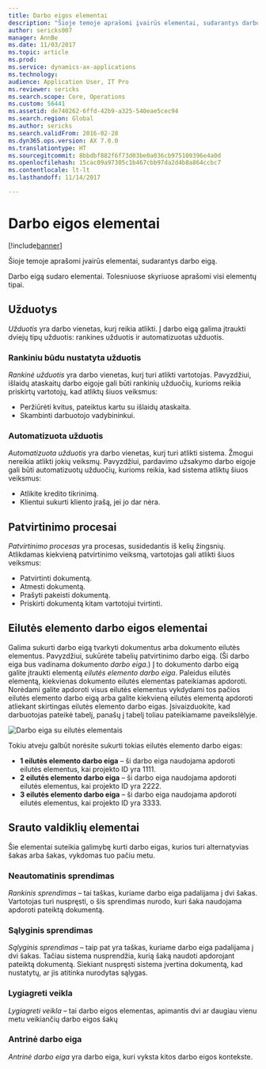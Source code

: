 ```yaml
---
title: Darbo eigos elementai
description: "Šioje temoje aprašomi įvairūs elementai, sudarantys darbo eigą."
author: sericks007
manager: AnnBe
ms.date: 11/03/2017
ms.topic: article
ms.prod: 
ms.service: dynamics-ax-applications
ms.technology: 
audience: Application User, IT Pro
ms.reviewer: sericks
ms.search.scope: Core, Operations
ms.custom: 56441
ms.assetid: de740262-6ffd-42b9-a325-540eae5cec94
ms.search.region: Global
ms.author: sericks
ms.search.validFrom: 2016-02-28
ms.dyn365.ops.version: AX 7.0.0
ms.translationtype: HT
ms.sourcegitcommit: 8bbdbf882f6f73d03be0a036cb975109396e4a0d
ms.openlocfilehash: 15cac09a97305c1b467cbb97da2d4b8a864ccbc7
ms.contentlocale: lt-lt
ms.lasthandoff: 11/14/2017

---
```


# <a name="workflow-elements"></a>Darbo eigos elementai

[!include[banner](../includes/banner.md)]


Šioje temoje aprašomi įvairūs elementai, sudarantys darbo eigą.

Darbo eigą sudaro elementai. Tolesniuose skyriuose aprašomi visi elementų tipai.

## <a name="tasks"></a>Užduotys
*Užduotis* yra darbo vienetas, kurį reikia atlikti. Į darbo eigą galima įtraukti dviejų tipų užduotis: rankines užduotis ir automatizuotas užduotis.

### <a name="manual-task"></a>Rankiniu būdu nustatyta užduotis

*Rankinė užduotis* yra darbo vienetas, kurį turi atlikti vartotojas. Pavyzdžiui, išlaidų ataskaitų darbo eigoje gali būti rankinių užduočių, kurioms reikia priskirtų vartotojų, kad atliktų šiuos veiksmus:

-   Peržiūrėti kvitus, pateiktus kartu su išlaidų ataskaita.
-   Skambinti darbuotojo vadybininkui.

### <a name="automated-task"></a>Automatizuota užduotis

*Automatizuota užduotis* yra darbo vienetas, kurį turi atlikti sistema. Žmogui nereikia atlikti jokių veiksmų. Pavyzdžiui, pardavimo užsakymo darbo eigoje gali būti automatizuotų užduočių, kurioms reikia, kad sistema atliktų šiuos veiksmus:

-   Atlikite kredito tikrinimą.
-   Klientui sukurti kliento įrašą, jei jo dar nėra.

## <a name="approval-processes"></a>Patvirtinimo procesai
*Patvirtinimo procesas* yra procesas, susidedantis iš kelių žingsnių. Atlikdamas kiekvieną patvirtinimo veiksmą, vartotojas gali atlikti šiuos veiksmus:

-   Patvirtinti dokumentą.
-   Atmesti dokumentą.
-   Prašyti pakeisti dokumentą.
-   Priskirti dokumentą kitam vartotojui tvirtinti.

## <a name="line-item-workflow-elements"></a>Eilutės elemento darbo eigos elementai
Galima sukurti darbo eigą tvarkyti dokumentus arba dokumento eilutės elementus. Pavyzdžiui, sukūrėte tabelių patvirtinimo darbo eigą. (Ši darbo eiga bus vadinama dokumento *darbo eiga*.) Į to dokumento darbo eigą galite įtraukti elementą *eilutės elemento darbo eiga*. Paleidus eilutės elementą, kiekvienas dokumento eilutės elementas pateikiamas apdoroti. Norėdami galite apdoroti visus eilutės elementus vykdydami tos pačios eilutės elemento darbo eigą arba galite kiekvieną eilutės elementą apdoroti atliekant skirtingas eilutės elemento darbo eigas. Įsivaizduokite, kad darbuotojas pateikė tabelį, panašų į tabelį toliau pateikiamame paveikslėlyje.

![Darbo eiga su eilutės elementais](./media/workflow_lineitemworkflow.gif) 

Tokiu atveju galbūt norėsite sukurti tokias eilutės elemento darbo eigas:

-   **1 eilutės elemento darbo eiga** – ši darbo eiga naudojama apdoroti eilutės elementus, kai projekto ID yra 1111.
-   **2 eilutės elemento darbo eiga** – ši darbo eiga naudojama apdoroti eilutės elementus, kai projekto ID yra 2222.
-   **3 eilutės elemento darbo eiga** – ši darbo eiga naudojama apdoroti eilutės elementus, kai projekto ID yra 3333.

## <a name="flow-control-elements"></a>Srauto valdiklių elementai
Šie elementai suteikia galimybę kurti darbo eigas, kurios turi alternatyvias šakas arba šakas, vykdomas tuo pačiu metu.

### <a name="manual-decision"></a>Neautomatinis sprendimas

*Rankinis sprendimas* – tai taškas, kuriame darbo eiga padalijama į dvi šakas. Vartotojas turi nuspręsti, o šis sprendimas nurodo, kuri šaka naudojama apdoroti pateiktą dokumentą.

### <a name="conditional-decision"></a>Sąlyginis sprendimas

*Sąlyginis sprendimas* – taip pat yra taškas, kuriame darbo eiga padalijama į dvi šakas. Tačiau sistema nusprendžia, kurią šaką naudoti apdorojant pateiktą dokumentą. Siekiant nuspręsti sistema įvertina dokumentą, kad nustatytų, ar jis atitinka nurodytas sąlygas.

### <a name="parallel-activity"></a>Lygiagreti veikla

*Lygiagreti veikla* – tai darbo eigos elementas, apimantis dvi ar daugiau vienu metu veikiančių darbo eigos šakų

### <a name="subworkflow"></a>Antrinė darbo eiga

*Antrinė darbo eiga* yra darbo eiga, kuri vyksta kitos darbo eigos kontekste.




